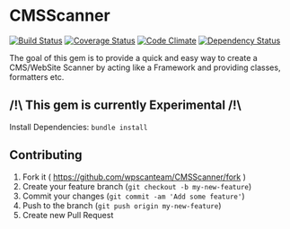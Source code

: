 # CMSScanner

[![Build Status](https://img.shields.io/travis/wpscanteam/CMSScanner.svg)](https://travis-ci.org/wpscanteam/CMSScanner)
[![Coverage Status](https://img.shields.io/coveralls/wpscanteam/CMSScanner.svg)](https://coveralls.io/r/wpscanteam/CMSScanner)
[![Code Climate](https://img.shields.io/codeclimate/github/wpscanteam/CMSScanner.svg)](https://codeclimate.com/github/wpscanteam/CMSScanner)
[![Dependency Status](https://img.shields.io/gemnasium/wpscanteam/CMSScanner.svg)](https://gemnasium.com/wpscanteam/CMSScanner)

The goal of this gem is to provide a quick and easy way to create a CMS/WebSite Scanner by acting like a Framework and providing classes, formatters etc.

## /!\ This gem is currently Experimental /!\

Install Dependencies: ```bundle install```

## Contributing

1. Fork it ( https://github.com/wpscanteam/CMSScanner/fork )
2. Create your feature branch (`git checkout -b my-new-feature`)
3. Commit your changes (`git commit -am 'Add some feature'`)
4. Push to the branch (`git push origin my-new-feature`)
5. Create new Pull Request
